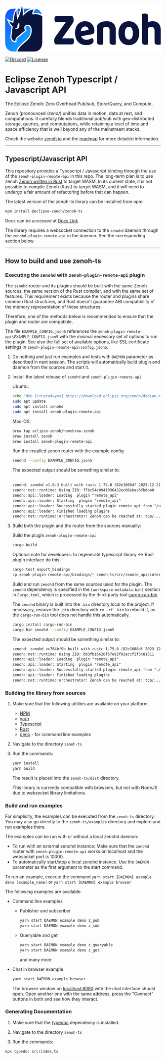 <img src="https://raw.githubusercontent.com/eclipse-zenoh/zenoh/master/zenoh-dragon.png" height="150">

[![Discord](https://img.shields.io/badge/chat-on%20discord-blue)](https://discord.gg/2GJ958VuHs)
[![License](https://img.shields.io/badge/License-Apache%202.0-blue.svg)](https://opensource.org/licenses/Apache-2.0)

# Eclipse Zenoh Typescript / Javascript API

The Eclipse Zenoh: Zero Overhead Pub/sub, Store/Query, and Compute.

Zenoh (pronounced _/zeno/_) unifies data in motion, data at rest, and computations. It carefully blends traditional pub/sub with
geo-distributed storage, queries, and computations, while retaining a level of time and space efficiency that is well beyond any
of the mainstream stacks.

Check the website [zenoh.io](http://zenoh.io) and the [roadmap](https://github.com/eclipse-zenoh/roadmap) for more detailed information.

---

## Typescript/Javascript API

This repository provides a Typescript / Javascript binding through the use of the `zenoh-plugin-remote-api` in this repo.
The long-term plan is to use zenoh [Zenoh written in Rust](https://github.com/eclipse-zenoh/zenoh) to target WASM.
In its current state, it is not possible to compile Zenoh (Rust) to target WASM, and it will need to undergo a fair
amount of refactoring before that can happen.

The latest version of the zenoh-ts library can be installed from npm:

```sh
npm install @eclipse-zenoh/zenoh-ts
```
Docs can be accessed at [Docs Link](https://eclipse-zenoh.github.io/zenoh-ts/)

The library requires a websocket connection to the `zenohd` daemon through the `zenohd-plugin-remote-api` in the daemon. See the corresponding section below.

---

## How to build and use zenoh-ts

### Executing the `zenohd` with `zenoh-plugin-remote-api` plugin

The `zenohd` router and its plugins should be built with the same Zenoh sources, the same version of the Rust compiler, and with the
same set of features. This requirement exists because the router and plugins share common Rust structures, and Rust doesn't guarantee
ABI compatibility of the memory representation of these structures.

Therefore, one of the methods below is recommended to ensure that the plugin and router are compatible.

The file `EXAMPLE_CONFIG.json5` references the `zenoh-plugin-remote-api\EXAMPLE_CONFIG.json5` with the minimal necessary set of options to run the plugin. See also the full set of available options, like SSL certificate settings in `zenoh-plugin-remote-api\config.json5`.

1. Do nothing and just run examples and tests with `DAEMON` parameter as described in next session. The scripts will automatically build plugin
and daemon from the sources and start it.

2. Install the latest release of `zenohd` and `zenoh-plugin-remote-api`

   Ubuntu:

   ```sh
   echo "deb [trusted=yes] https://download.eclipse.org/zenoh/debian-repo/ /" | sudo tee -a /etc/apt/sources.list.d/zenoh.list > /dev/null
   sudo apt update
   sudo apt install zenohd
   sudo apt install zenoh-plugin-remote-api
   ```

   Mac-OS:

   ```sh
   brew tap eclipse-zenoh/homebrew-zenoh
   brew install zenoh
   brew install zenoh-plugin-remote-api
   ```
   
   Run the installed zenoh router with the example config

   ```sh
   zenohd --config EXAMPLE_CONFIG.json5
   ```
  
   The expected output should be something similar to:

    ```txt
    
   zenohd: zenohd v1.0.3 built with rustc 1.75.0 (82e1608df 2023-12-21)
   zenoh::net::runtime: Using ZID: f7bc54e0941036422ec08ebac6fbdb40
   zenoh::api::loader: Loading  plugin "remote_api"
   zenoh::api::loader: Starting  plugin "remote_api"
   zenoh::api::loader: Successfully started plugin remote_api from "/usr/lib/libzenoh_plugin_remote_api.so"
   zenoh::api::loader: Finished loading plugins
   zenoh::net::runtime::orchestrator: Zenoh can be reached at: tcp/....
   ```

3. Build both the plugin and the router from the sources manually:

   Build the plugin `zenoh-plugin-remote-api`

   ```sh
   cargo build 
   ```

   Optional note for developers: to regenerate typescript library <-> Rust plugin interface do this:

   ```sh
   cargo test export_bindings   
   cp zenoh-plugin-remote-api/bindings/* zenoh-ts/src/remote_api/interface 
   ```

   Build and run `zenohd` from the same sources used for the plugin. The `zenohd` dependency is specified in the `[workspace.metadata.bin]` section in `Cargo.toml`, which is processed by the third-party tool [cargo-run-bin](https://crates.io/crates/cargo-run-bin).

   The `zenohd` binary is built into the `.bin` directory local to the project. If necessary, remove the `.bin` directory with `rm -rf .bin` to rebuild it, as the `cargo-run-bin` tool does not handle this automatically.

   ```sh
   cargo install cargo-run-bin
   cargo bin zenohd --config EXAMPLE_CONFIG.json5
   ```  

   The expected output should be something similar to:

   ```txt
   zenohd: zenohd vc764bf9b built with rustc 1.75.0 (82e1608df 2023-12-21)
   zenoh::net::runtime: Using ZID: bb3fb16628f57e92f92accf2f5c81511
   zenoh::api::loader: Loading  plugin "remote_api"
   zenoh::api::loader: Starting  plugin "remote_api"
   zenoh::api::loader: Successfully started plugin remote_api from "./target/debug\\zenoh_plugin_remote_api.dll"
   zenoh::api::loader: Finished loading plugins
   zenoh::net::runtime::orchestrator: Zenoh can be reached at: tcp/...
   ```
   
### Building the library from sources

1. Make sure that the following utilities are available on your platform.

   - [NPM](https://www.npmjs.com/package/npm)
   - [yarn](https://classic.yarnpkg.com/lang/en/docs/install/#debian-stable)
   - [Typescript](https://www.typescriptlang.org/download/)
   - [Rust](https://www.rust-lang.org)
   - [deno](https://deno.com/) - for command line examples

2. Navigate to the directory `zenoh-ts`

3. Run the commands:

   ```sh
   yarn install 
   yarn build
   ```

   The result is placed into the `zenoh-ts/dist` directory.

   This library is currently compatible with browsers, but not with NodeJS due to websocket library limitations.

### Build and run examples

For simplicity, the examples can be executed from the `zenoh-ts` directory. You may also go directly to the `zenoh-ts/examples`
directory and explore and run examples there.

The examples can be run with or without a local zenohd daemon:

- To run with an external zenohd instance: Make sure that the `zenohd` router with `zenoh-plugin-remote-api` works on localhost and the websocket port is 10000.
- To automatically start/stop a local zenohd instance: Use the `DAEMON` parameter as the first argument to the start command.

To run an example, execute the command `yarn start [DAEMON] example deno [example_name]` or `yarn start [DAEMON] example browser`

The following examples are available:

- Command line examples
  - Publisher and subscriber

      ```sh
      yarn start DAEMON example deno z_pub
      yarn start DAEMON example deno z_sub
      ```

  - Queryable and get

      ```sh
      yarn start DAEMON example deno z_queryable
      yarn start DAEMON example deno z_get
      ```

      and many more

- Chat in browser example

  ```sh
  yarn start DAEMON example browser
  ```

  The browser window on [localhost:8080](http://127.0.0.1:8080/index.html) with the chat interface should open. Open another one with the same address, press the "Connect" buttons in both and see how they interact.

### Generating Documentation

1. Make sure that the [typedoc](https://typedoc.org/) dependency is installed.

2. Navigate to the directory `zenoh-ts`

3. Run the commands:

```bash
npx typedoc src/index.ts
```
